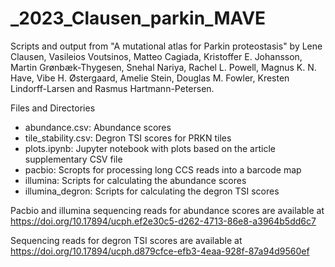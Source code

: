 # _2023_Clausen_parkin_MAVE
Scripts and output from "A mutational atlas for Parkin proteostasis" by Lene Clausen, Vasileios Voutsinos, Matteo Cagiada, Kristoffer E. Johansson, Martin Grønbæk-Thygesen, Snehal Nariya, Rachel L. Powell, Magnus K. N. Have, Vibe H. Østergaard, Amelie Stein, Douglas M. Fowler, Kresten Lindorff-Larsen and Rasmus Hartmann-Petersen.

Files and Directories

- abundance.csv: Abundance scores
- tile_stability.csv: Degron TSI scores for PRKN tiles
- plots.ipynb: Jupyter notebook with plots based on the article supplementary CSV file
- pacbio: Scropts for processing long CCS reads into a barcode map 
- illumina: Scripts for calculating the abundance scores
- illumina_degron: Scripts for calculating the degron TSI scores

Pacbio and illumina sequencing reads for abundance scores are available at https://doi.org/10.17894/ucph.ef2e30c5-d262-4713-86e8-a3964b5dd6c7 

Sequencing reads for degron TSI scores are available at https://doi.org/10.17894/ucph.d879cfce-efb3-4eaa-928f-87a94d9560ef
